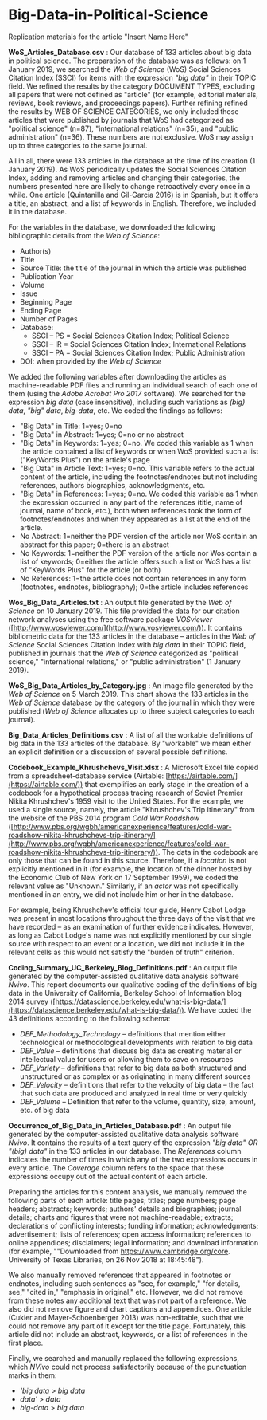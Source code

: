 # Big-Data-in-Political-Science
Replication materials for the article "Insert Name Here"


**WoS\_Articles\_Database.csv** : Our database of 133 articles about big data in political science. The preparation of the database was as follows: on 1 January 2019, we searched the _Web of Science_ (WoS) Social Sciences Citation Index (SSCI) for items with the expression _&quot;big data&quot;_ in their TOPIC field. We refined the results by the category DOCUMENT TYPES, excluding all papers that were not defined as &quot;article&quot; (for example, editorial materials, reviews, book reviews, and proceedings papers). Further refining refined the results by WEB OF SCIENCE CATEGORIES, we only included those articles that were published by journals that WoS had categorized as &quot;political science&quot; (n=87), &quot;international relations&quot; (n=35), and &quot;public administration&quot; (n=36). These numbers are not exclusive. WoS may assign up to three categories to the same journal.

All in all, there were 133 articles in the database at the time of its creation (1 January 2019). As WoS periodically updates the Social Sciences Citation Index, adding and removing articles and changing their categories, the numbers presented here are likely to change retroactively every once in a while. One article (Quintanilla and Gil-García 2016) is in Spanish, but it offers a title, an abstract, and a list of keywords in English. Therefore, we included it in the database.

For the variables in the database, we downloaded the following bibliographic details from the _Web of Science_:

- Author(s)
- Title
- Source Title: the title of the journal in which the article was published
- Publication Year
- Volume
- Issue
- Beginning Page
- Ending Page
- Number of Pages
- Database:
  - SSCI – PS = Social Sciences Citation Index; Political Science
  - SSCI – IR = Social Sciences Citation Index; International Relations
  - SSCI – PA = Social Sciences Citation Index; Public Administration
- DOI: when provided by the _Web of Science_

We added the following variables after downloading the articles as machine-readable PDF files and running an individual search of each one of them (using the _Adobe Acrobat Pro 2017_ software). We searched for the expression _big data_ (case insensitive), including such variations as _(big) data_, _&quot;big&quot; data_, _big-data_, etc. We coded the findings as follows:

- &quot;Big Data&quot; in Title: 1=yes; 0=no
- &quot;Big Data&quot; in Abstract: 1=yes; 0=no or no abstract
- &quot;Big Data&quot; in Keywords: 1=yes; 0=no. We coded this variable as 1 when the article contained a list of keywords or when WoS provided such a list (&quot;KeyWords Plus&quot;) on the article&#39;s page
- &quot;Big Data&quot; in Article Text: 1=yes; 0=no. This variable refers to the actual content of the article, including the footnotes/endnotes but not including references, authors biographies, acknowledgments, etc.
- &quot;Big Data&quot; in References: 1=yes; 0=no. We coded this variable as 1 when the expression occurred in any part of the references (title, name of journal, name of book, etc.), both when references took the form of footnotes/endnotes and when they appeared as a list at the end of the article.
- No Abstract: 1=neither the PDF version of the article nor WoS contain an abstract for this paper; 0=there is an abstract
- No Keywords: 1=neither the PDF version of the article nor Wos contain a list of keywords; 0=either the article offers such a list or WoS has a list of &quot;KeyWords Plus&quot; for the article (or both)
- No References: 1=the article does not contain references in any form (footnotes, endnotes, bibliography); 0=the article includes references



**Wos\_Big\_Data\_Articles.txt** : An output file generated by the _Web of Science_ on 10 January 2019. This file provided the data for our citation network analyses using the free software package _VOSviewer_ ([http://www.vosviewer.com/](http://www.vosviewer.com/)). It contains bibliometric data for the 133 articles in the database – articles in the _Web of Science_ Social Sciences Citation Index with _big data_ in their TOPIC field, published in journals that the _Web of Science_ categorized as &quot;political science,&quot; &quot;international relations,&quot; or &quot;public administration&quot; (1 January 2019).

**WoS\_Big\_Data\_Articles\_by\_Category.jpg** : An image file generated by the _Web of Science_ on 5 March 2019. This chart shows the 133 articles in the _Web of Science_ database by the category of the journal in which they were published (_Web of Science_ allocates up to three subject categories to each journal).

**Big\_Data\_Articles\_Definitions.csv** : A list of all the workable definitions of big data in the 133 articles of the database. By &quot;workable&quot; we mean either an explicit definition or a discussion of several possible definitions.

**Codebook\_Example\_Khrushchevs\_Visit.xlsx** : A Microsoft Excel file copied from a spreadsheet-database service (Airtable: [https://airtable.com/](https://airtable.com/)) that exemplifies an early stage in the creation of a codebook for a hypothetical process tracing research of Soviet Premier Nikita Khrushchev&#39;s 1959 visit to the United States. For the example, we used a single source, namely, the article &quot;Khrushchev&#39;s Trip Itinerary&quot; from the website of the PBS 2014 program _Cold War Roadshow_ ([http://www.pbs.org/wgbh/americanexperience/features/cold-war-roadshow-nikita-khrushchevs-trip-itinerary/](http://www.pbs.org/wgbh/americanexperience/features/cold-war-roadshow-nikita-khrushchevs-trip-itinerary/)). The data in the codebook are only those that can be found in this source. Therefore, if a _location_ is not explicitly mentioned in it (for example, the location of the dinner hosted by the Economic Club of New York on 17 September 1959), we coded the relevant value as &quot;Unknown.&quot; Similarly, if an _actor_ was not specifically mentioned in an entry, we did not include him or her in the database.

For example, being Khrushchev&#39;s official tour guide, Henry Cabot Lodge was present in most locations throughout the three days of the visit that we have recorded – as an examination of further evidence indicates. However, as long as Cabot Lodge&#39;s name was not explicitly mentioned by our single source with respect to an event or a location, we did not include it in the relevant cells as this would not satisfy the &quot;burden of truth&quot; criterion.

**Coding\_Summary\_UC\_Berkeley\_Blog\_Definitions.pdf** : An output file generated by the computer-assisted qualitative data analysis software _Nvivo_. This report documents our qualitative coding of the definitions of big data in the University of California, Berkeley School of Information blog 2014 survey ([https://datascience.berkeley.edu/what-is-big-data/](https://datascience.berkeley.edu/what-is-big-data/)). We have coded the 43 definitions according to the following schema:

- _DEF\_Methodology\_Technology_ – definitions that mention either technological or methodological developments with relation to big data
- _DEF\_Value_ – definitions that discuss big data as creating material or intellectual value for users or allowing them to save on resources
- _DEF\_Variety_ – definitions that refer to big data as both structured and unstructured or as complex or as originating in many different sources
- _DEF\_Velocity_ – definitions that refer to the velocity of big data – the fact that such data are produced and analyzed in real time or very quickly
- _DEF\_Volume_ – Definition that refer to the volume, quantity, size, amount, etc. of big data

**Occurrence\_of\_Big\_Data\_in\_Articles\_Database.pdf** : An output file generated by the computer-assisted qualitative data analysis software _Nvivo_. It contains the results of a text query of the expression _&quot;big data&quot; OR &quot;(big) data&quot;_ in the 133 articles in our database. The _References_ column indicates the number of times in which any of the two expressions occurs in every article. The _Coverage_ column refers to the space that these expressions occupy out of the actual content of each article.

Preparing the articles for this content analysis, we manually removed the following parts of each article: title pages; titles; page numbers; page headers; abstracts; keywords; authors&#39; details and biographies; journal details; charts and figures that were not machine-readable; extracts; declarations of conflicting interests; funding information; acknowledgments; advertisement; lists of references; open access information; references to online appendices; disclaimers; legal information; and download information (for example, &quot;&quot;Downloaded from https://www.cambridge.org/core. University of Texas Libraries, on 26 Nov 2018 at 18:45:48&quot;).

We also manually removed references that appeared in footnotes or endnotes, including such sentences as &quot;see, for example,&quot; &quot;for details, see,&quot; &quot;cited in,&quot; &quot;emphasis in original,&quot; etc. However, we did not remove from these notes any additional text that was not part of a reference. We also did not remove figure and chart captions and appendices. One article (Cukier and Mayer-Schoenberger 2013) was non-editable, such that we could not remove any part of it except for the title page. Fortunately, this article did not include an abstract, keywords, or a list of references in the first place.

Finally, we searched and manually replaced the following expressions, which _NVivo_ could not process satisfactorily because of the punctuation marks in them:

- _&#39;big data_ > _big data_
- _data&#39;_ > _data_
- _big-data_ > _big data_
